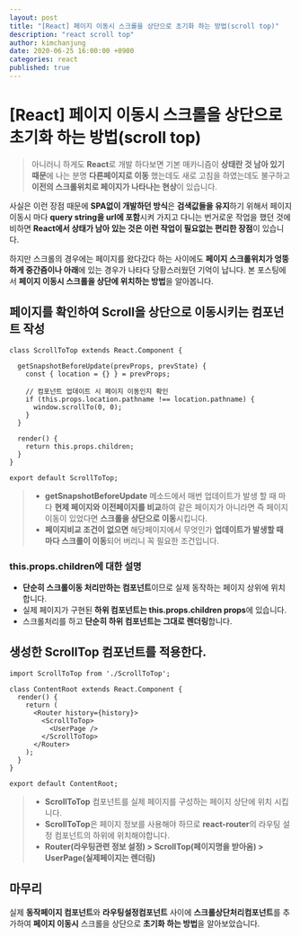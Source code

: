 ```yaml
---
layout: post
title: "[React] 페이지 이동시 스크롤을 상단으로 초기화 하는 방법(scroll top)"
description: "react scroll top"
author: kimchanjung
date: 2020-06-25 16:00:00 +0900
categories: react
published: true
---
```


# [React] 페이지 이동시 스크롤을 상단으로 초기화 하는 방법(scroll top)
> 아니러니 하게도 **React**로 개발 하다보면 기본 매카니즘이 **상태란 것 남아 있기 때문**에 나는 분명 **다른페이지로 이동** 했는데도 새로 고침을 하였는데도 불구하고 **이전의 스크롤위치로 페이지가 나타나는 현상**이 있습니다. 

사실은 이런 장점 때문에 **SPA없이 개발하던 방식**은 **검색값들을 유지**하기 위해서 페이지 이동시 마다 **query string을 url에 포함**시켜 가지고 다니는 번거로운 작업을 했던 것에 비하면 **React에서 상태가 남아 있는 것은 이런 작업이 필요없는 편리한 장점**이 있습니다.    

하지만 스크롤의 경우에는 페이지를 왔다갔다 하는 사이에도 **페이지 스크롤위치가 엉뚱하게 중간즘이나 아래**에 있는 경우가 나타다 당황스러웠던 기억이 납니다. 본 포스팅에서 **페이지 이동시 스크롤을 상단에 위치하는 방법**을 알아봅니다.

## 페이지를 확인하여 Scroll을 상단으로 이동시키는 컴포넌트 작성
```react
class ScrollToTop extends React.Component {
  
  getSnapshotBeforeUpdate(prevProps, prevState) {
    const { location = {} } = prevProps;

    // 컴포넌트 업데이트 시 페이지 이동인지 확인
    if (this.props.location.pathname !== location.pathname) {
      window.scrollTo(0, 0);
    }
  }
  
  render() {
    return this.props.children;
  }
}

export default ScrollToTop;
```
> - **getSnapshotBeforeUpdate** 메소드에서 매번 업데이트가 발생 할 때 마다 **현제 페이지와 이전페이지를 비교**하여 같은 페이지가 아니라면 즉 페이지 이동이 있었다면 **스크롤을 상단으로 이동**시킵니다.  
> -  **페이지비교 조건이 없으면** 해당페이지에서 무엇인가 **업데이트가 발생할 때 마다 스크롤이 이동**되어 버리니 꼭 필요한 조건입니다.   

### this.props.children에 대한 설명
- **단순히 스크롤이동 처리만하는 컴포넌트**이므로 실제 동작하는 페이지 상위에 위치합니다.
- 실제 페이지가 구현된 **하위 컴포넌트는 this.props.children props**에 있습니다.
- 스크롤처리를 하고 **단순히 하위 컴포넌트는 그대로 렌더링**합니다.


## 생성한 ScrollTop 컴포넌트를 적용한다.
```react
import ScrollToTop from './ScrollToTop';

class ContentRoot extends React.Component {
  render() {
    return (
      <Router history={history}>
        <ScrollToTop>
          <UserPage />
        </ScrollToTop>
      </Router>
    );
  }
}

export default ContentRoot;
```
> - **ScrollToTop** 컴포넌트를 실제 페이지를 구성하는 페이지 상단에 위치 시킵니다.  
> - **ScrollToTop**은 페이지 정보를 사용해야 하므로 **react-router**의 라우팅 설정 컴포넌트의 하위에 위치해야합니다.
> - **Router(라우팅관련 정보 설정) > ScrollTop(페이지명을 받아옴) > UserPage(실제페이지는 렌더링)**

## 마무리
실제 **동작페이지 컴포넌트**와 **라우팅설정컴포넌트** 사이에 **스크롤상단처리컴포넌트**를 추가하여 **페이지 이동시** 스크롤을 상단으로 **초기화 하는 방법**을 알아보았습니다.